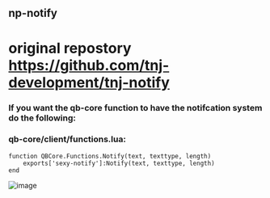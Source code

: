 ## np-notify
# original repostory https://github.com/tnj-development/tnj-notify

### If you want the qb-core function to have the notifcation system do the following:
### qb-core/client/functions.lua:

```
function QBCore.Functions.Notify(text, texttype, length)
    exports['sexy-notify']:Notify(text, texttype, length)
end
```


![image](https://user-images.githubusercontent.com/76920136/171462443-c61a60bf-9947-4978-88e0-0da4f621d0b7.png)
